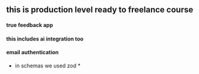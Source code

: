 ## this is production level ready to freelance course

#### true feedback app
#### this includes ai integration too
#### email authentication

* in schemas we used zod *